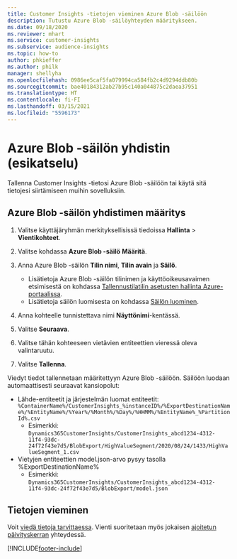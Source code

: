 ```yaml
---
title: Customer Insights -tietojen vieminen Azure Blob -säilöön
description: Tutustu Azure Blob -säilöyhteyden määritykseen.
ms.date: 09/18/2020
ms.reviewer: mhart
ms.service: customer-insights
ms.subservice: audience-insights
ms.topic: how-to
author: phkieffer
ms.author: philk
manager: shellyha
ms.openlocfilehash: 0986ee5caf5fa079994ca584fb2c4d9294ddb80b
ms.sourcegitcommit: bae40184312ab27b95c140a044875c2daea37951
ms.translationtype: HT
ms.contentlocale: fi-FI
ms.lasthandoff: 03/15/2021
ms.locfileid: "5596173"
---
```

# <a name="connector-for-azure-blob-storage-preview"></a>Azure Blob -säilön yhdistin (esikatselu)

Tallenna Customer Insights -tietosi Azure Blob -säilöön tai käytä sitä tietojesi siirtämiseen muihin sovelluksiin.

## <a name="configure-the-connector-for-azure-blob-storage"></a>Azure Blob -säilön yhdistimen määritys

1. Valitse käyttäjäryhmän merkityksellisissä tiedoissa **Hallinta** > **Vientikohteet**.

1. Valitse kohdassa **Azure Blob -säilö** **Määritä**.

1. Anna Azure Blob -säilön **Tilin nimi**, **Tilin avain** ja **Säilö**.
    - Lisätietoja Azure Blob -säilön tilinimen ja käyttöoikeusavaimen etsimisestä on kohdassa [Tallennustilatilin asetusten hallinta Azure-portaalissa](/azure/storage/common/storage-account-manage).
    - Lisätietoja säilön luomisesta on kohdassa [Säilön luominen](/azure/storage/blobs/storage-quickstart-blobs-portal#create-a-container).

1. Anna kohteelle tunnistettava nimi **Näyttönimi**-kentässä.

1. Valitse **Seuraava**.

1. Valitse tähän kohteeseen vietävien entiteettien vieressä oleva valintaruutu.

1. Valitse **Tallenna**.

Viedyt tiedot tallennetaan määritettyyn Azure Blob -säilöön. Säilöön luodaan automaattisesti seuraavat kansiopolut:

- Lähde-entiteetit ja järjestelmän luomat entiteetit: `%ContainerName%/CustomerInsights_%instanceID%/%ExportDestinationName%/%EntityName%/%Year%/%Month%/%Day%/%HHMM%/%EntityName%_%PartitionId%.csv`
  - Esimerkki: `Dynamics365CustomerInsights/CustomerInsights_abcd1234-4312-11f4-93dc-24f72f43e7d5/BlobExport/HighValueSegment/2020/08/24/1433/HighValueSegment_1.csv`
- Vietyjen entiteettien model.json-arvo pysyy tasolla %ExportDestinationName%
  - Esimerkki: `Dynamics365CustomerInsights/CustomerInsights_abcd1234-4312-11f4-93dc-24f72f43e7d5/BlobExport/model.json`

## <a name="export-the-data"></a>Tietojen vieminen

Voit [viedä tietoja tarvittaessa](export-destinations.md#export-data-on-demand). Vienti suoritetaan myös jokaisen [ajoitetun päivityskerran](system.md#schedule-tab) yhteydessä.


[!INCLUDE[footer-include](../includes/footer-banner.md)]